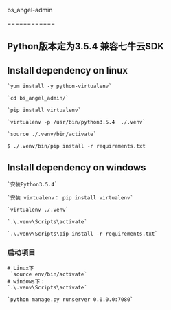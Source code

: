 bs_angel-admin

============
## Python版本定为3.5.4  兼容七牛云SDK
## Install dependency on linux

    `yum install -y python-virtualenv`

    `cd bs_angel_admin/`

    `pip install virtualenv`

    `virtualenv -p /usr/bin/python3.5.4  ./.venv`

    `source ./.venv/bin/activate`

    $ ./.venv/bin/pip install -r requirements.txt

## Install dependency on windows

    `安装Python3.5.4`

    `安装 virtualenv： pip install virtualenv`
    
    `virtualenv ./.venv`

    `.\.venv\Scripts\activate`

    `.\.venv\Scripts\pip install -r requirements.txt`

### 启动项目

    # Linux下
     `source env/bin/activate`
    # windows下：
    `.\.venv\Scripts\activate`

    `python manage.py runserver 0.0.0.0:7080`
